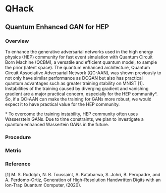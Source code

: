 # QHack
## Quantum Enhanced GAN for HEP

### Overview 
To enhance the generative adversarial networks used in the high energy physics (HEP) community for fast event simulation with Quantum Circuit Born Machine (QCBM), a versatile and efficient quantum model, to sample the prior (latent space). The quantum enhanced architecture, Quantum Circuit Associative Adversarial Network (QC-AAN), was shown previously to not only have similar performance as DCGAN but also has practical quantum advantages such as greater training stability on MNIST [1]. Instabilities of the training caused by diverging gradient and vanishing gradient are a major practical concern, especially for the HEP community\*. So, if a QC-AAN can make the training for GANs more robust, we would expect it to have practical value for the HEP community. 

\* To overcome the training instability, HEP community often uses Wasserstein GANs. Due to time constraints, we plan to investigate a quantum enhanced Wassertein GANs in the future.

### Procedure


### Metric


### Reference
[1] M. S. Rudolph, N. B. Toussaint, A. Katabarwa, S. Johri, B. Peropadre, and A. Perdomo-Ortiz, Generation of High-Resolution Handwritten Digits with an Ion-Trap Quantum Computer, (2020).

